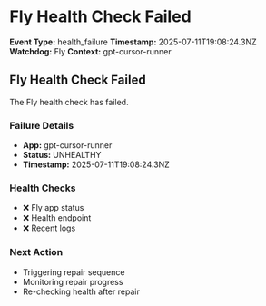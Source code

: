 # Fly Health Check Failed

**Event Type:** health_failure
**Timestamp:** 2025-07-11T19:08:24.3NZ
**Watchdog:** Fly
**Context:** gpt-cursor-runner


## Fly Health Check Failed

The Fly health check has failed.

### Failure Details
- **App:** gpt-cursor-runner
- **Status:** UNHEALTHY
- **Timestamp:** 2025-07-11T19:08:24.3NZ

### Health Checks
- ❌ Fly app status
- ❌ Health endpoint  
- ❌ Recent logs

### Next Action
- Triggering repair sequence
- Monitoring repair progress
- Re-checking health after repair


